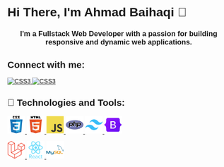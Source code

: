 <!DOCTYPE html>
<html lang="en">
<head>
  <meta charset="UTF-8">
  <meta name="viewport" content="width=device-width, initial-scale=1.0">
  <link rel="stylesheet" href="https://fonts.googleapis.com/css2?family=Poppins:wght@300;400;500;600;700&display=swap">
  <style>
    body {
      font-family: 'Poppins', sans-serif;
    }
  </style>
  <title>Profile</title>
</head>
<body>
  <h1 align="left">Hi There, I'm Ahmad Baihaqi 👋</h1>
  <h3 align="center">I'm a Fullstack Web Developer with a passion for building responsive and dynamic web applications.</h3>

  <h2 align="left">Connect with me:</h2>
  <p align="left">
   <a href="https://www.w3scsds" target="_blank" rel="noreferrer"> 
      <img src="https://raw.githubusercontent.com/gauravghongde/social-icons/refs/heads/master/SVG/Color/Instagram.svg" alt="CSS3" width="30" height="30"/> 
    </a> 
   <a href="https://www.w3scsds" target="_blank" rel="noreferrer"> 
      <img src="https://raw.githubusercontent.com/gauravghongde/social-icons/refs/heads/master/SVG/Color/LinkedIN.svg" alt="CSS3" width="30" height="30"/> 
    </a> 
  </p>

  <h2 align="left">🚀 Technologies and Tools:</h2>
  <p align="left"> 
    <a href="https://www.w3schools.com/css/" target="_blank" rel="noreferrer"> 
      <img src="https://raw.githubusercontent.com/devicons/devicon/master/icons/css3/css3-original-wordmark.svg" alt="CSS3" width="40" height="40"/> 
    </a> 
    <a href="https://www.w3.org/html/" target="_blank" rel="noreferrer"> 
      <img src="https://raw.githubusercontent.com/devicons/devicon/master/icons/html5/html5-original-wordmark.svg" alt="HTML5" width="40" height="40"/> 
    </a> 
    <a href="https://developer.mozilla.org/en-US/docs/Web/JavaScript" target="_blank" rel="noreferrer"> 
      <img src="https://raw.githubusercontent.com/devicons/devicon/master/icons/javascript/javascript-original.svg" alt="JavaScript" width="40" height="40"/> 
    </a> 
    <a href="https://www.php.net" target="_blank" rel="noreferrer"> 
      <img src="https://raw.githubusercontent.com/devicons/devicon/master/icons/php/php-original.svg" alt="PHP" width="40" height="40"/> 
    </a> 
    <a href="https://tailwindcss.com/" target="_blank" rel="noreferrer"> 
      <img src="https://raw.githubusercontent.com/devicons/devicon/master/icons/tailwindcss/tailwindcss-original.svg" alt="TailwindCSS" width="40" height="40"/> 
    </a>
    <a href="https://getbootstrap.com" target="_blank" rel="noreferrer"> 
      <img src="https://raw.githubusercontent.com/devicons/devicon/master/icons/bootstrap/bootstrap-original.svg" alt="Bootstrap" width="40" height="40"/> 
    </a> 
  </p>

  <p align="left">
    <a href="https://laravel.com/" target="_blank" rel="noreferrer"> 
      <img src="https://raw.githubusercontent.com/devicons/devicon/master/icons/laravel/laravel-original.svg" alt="Laravel" width="40" height="40"/> 
    </a> 
    <a href="https://reactjs.org/" target="_blank" rel="noreferrer"> 
      <img src="https://raw.githubusercontent.com/devicons/devicon/master/icons/react/react-original-wordmark.svg" alt="React" width="40" height="40"/> 
    </a> 
    <a href="https://www.mysql.com/" target="_blank" rel="noreferrer"> 
      <img src="https://raw.githubusercontent.com/devicons/devicon/master/icons/mysql/mysql-original-wordmark.svg" alt="MySQL" width="40" height="40"/> 
    </a> 
  </p>
</body>
</html>
